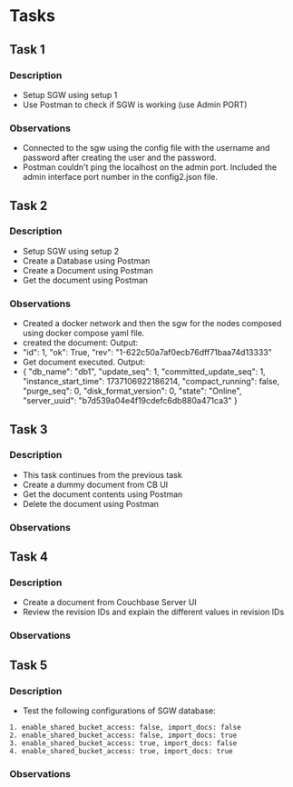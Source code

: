 # Tasks

## Task 1

### Description

- Setup SGW using setup 1
- Use Postman to check if SGW is working (use Admin PORT)

### Observations

- Connected to the sgw using the config file with the username and password after creating the user and the password.
- Postman couldn't ping the localhost on the admin port. Included the admin interface port number in the config2.json file.

## Task 2

### Description

- Setup SGW using setup 2
- Create a Database using Postman
- Create a Document using Postman
- Get the document using Postman

### Observations

- Created a docker network and then the sgw for the nodes composed using docker compose yaml file.
- created the document: Output:
- "id": 1, "ok": True, "rev": "1-622c50a7af0ecb76dff71baa74d13333"
- Get document executed. Output: 
- {
    "db_name": "db1",
    "update_seq": 1,
    "committed_update_seq": 1,
    "instance_start_time": 1737106922186214,
    "compact_running": false,
    "purge_seq": 0,
    "disk_format_version": 0,
    "state": "Online",
    "server_uuid": "b7d539a04e4f19cdefc6db880a471ca3"
}

## Task 3

### Description

- This task continues from the previous task
- Create a dummy document from CB UI
- Get the document contents using Postman
- Delete the document using Postman

### Observations

## Task 4

### Description

- Create a document from Couchbase Server UI
- Review the revision IDs and explain the different values in revision IDs

### Observations

## Task 5

### Description

- Test the following configurations of SGW database:

```
1. enable_shared_bucket_access: false, import_docs: false
2. enable_shared_bucket_access: false, import_docs: true
3. enable_shared_bucket_access: true, import_docs: false
4. enable_shared_bucket_access: true, import_docs: true
```

### Observations
